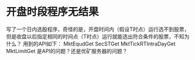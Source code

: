# 开盘时段程序无结果

写了一个日内选股程序，奇怪的是，开盘时间内（假设T时点）运行选不到股票，但是收盘以后指定相同的时间点（T时点）运行就能选出符合条件的股票，不知为什么？
用到的API如下：
MktEqudGet
SecSTGet
MktTickRTIntraDayGet
MktLimitGet
是API的问题？还是优矿服务器的问题？
